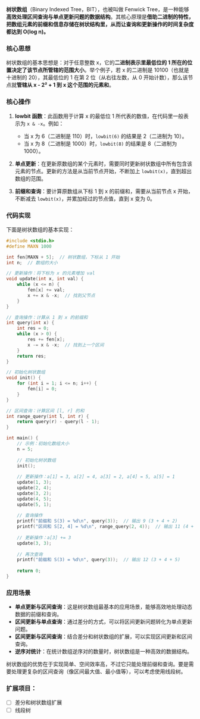 **树状数组**（Binary Indexed Tree，BIT），也被叫做 Fenwick Tree，是一种能够**高效处理区间查询与单点更新问题的数据结构**。其核心原理是**借助二进制的特性，把数组元素的前缀和信息存储在树状结构里，从而让查询和更新操作的时间复杂度都达到 O(log n)。** 

### 核心思想

树状数组的基本思想是：对于任意整数 x，它的**二进制表示里最低位的 1 所在的位置决定了该节点所管辖的范围大小**。举个例子，若 x 的二进制是 10100（也就是十进制的 20），其最低位的 1 在第 2 位（从右往左数，从 0 开始计数），那么该节点就**管辖从 x - 2² + 1 到 x 这个范围的元素和**。

### 核心操作

1. **lowbit 函数**：此函数用于计算 x 的最低位 1 所代表的数值，在代码里一般表示为 `x & -x`。例如：

    * 当 x 为 6（二进制是 110）时，`lowbit(6)` 的结果是 2（二进制为 10）。
    * 当 x 为 8（二进制是 1000）时，`lowbit(8)` 的结果是 8（二进制为 1000）。
2. **单点更新**：在更新原数组的某个元素时，需要同时更新树状数组中所有包含该元素的节点。更新的方法是从当前节点开始，不断加上 `lowbit(x)`，直到超出数组的范围。
3. **前缀和查询**：要计算原数组从下标 1 到 x 的前缀和，需要从当前节点 x 开始，不断减去 `lowbit(x)`，并累加经过的节点值，直到 x 变为 0。

### 代码实现

下面是树状数组的基本实现：

```c
#include <stdio.h>
#define MAXN 1000

int fen[MAXN + 5];  // 树状数组，下标从 1 开始
int n;  // 数组的大小

// 更新操作：将下标为 x 的元素增加 val
void update(int x, int val) {
    while (x <= n) {
        fen[x] += val;
        x += x & -x;  // 找到父节点
    }
}

// 查询操作：计算从 1 到 x 的前缀和
int query(int x) {
    int res = 0;
    while (x > 0) {
        res += fen[x];
        x -= x & -x;  // 找到上一个区间
    }
    return res;
}

// 初始化树状数组
void init() {
    for (int i = 1; i <= n; i++) {
        fen[i] = 0;
    }
}

// 区间查询：计算区间 [l, r] 的和
int range_query(int l, int r) {
    return query(r) - query(l - 1);
}

int main() {
    // 示例：初始化数组大小
    n = 5;
    
    // 初始化树状数组
    init();
    
    // 更新操作：a[1] = 3, a[2] = 4, a[3] = 2, a[4] = 5, a[5] = 1
    update(1, 3);
    update(2, 4);
    update(3, 2);
    update(4, 5);
    update(5, 1);
    
    // 查询操作
    printf("前缀和 S(3) = %d\n", query(3));  // 输出 9 (3 + 4 + 2)
    printf("区间和 S[2, 4] = %d\n", range_query(2, 4));  // 输出 11 (4 + 2 + 5)
    
    // 更新操作：a[3] += 3
    update(3, 3);
    
    // 再次查询
    printf("前缀和 S(3) = %d\n", query(3));  // 输出 12 (3 + 4 + 5)
    
    return 0;
}
```

### 应用场景

* **单点更新与区间查询**：这是树状数组最基本的应用场景，能够高效地处理动态数据的前缀和查询。
* **区间更新与单点查询**：通过差分的方式，可以将区间更新问题转化为单点更新问题。
* **区间更新与区间查询**：结合差分和树状数组的扩展，可以实现区间更新和区间查询。
* **逆序对统计**：在统计数组逆序对的数量时，树状数组是一种高效的数据结构。

树状数组的优势在于实现简单、空间效率高，不过它只能处理前缀和查询。要是需要处理更复杂的区间查询（像区间最大值、最小值等），可以考虑使用线段树。

### 扩展项目：

* [ ] 差分和树状数组扩展
* [ ] 线段树